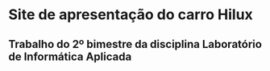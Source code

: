 # Site de apresentação do carro Hilux
## Trabalho do 2º bimestre da disciplina Laboratório de Informática Aplicada
